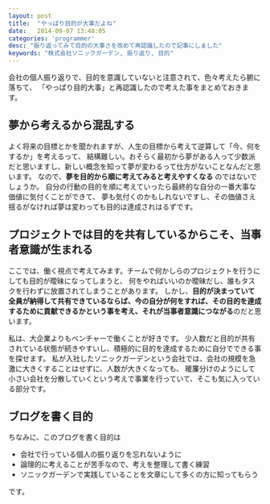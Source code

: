 ```yaml
---
layout: post
title:  "やっぱり目的が大事だよね"
date:   2014-09-07 13:48:05
categories: 'programmer'
desc: "振り返ってみて目的の大事さを改めて再認識したので記事にしました"
keywords: "株式会社ソニックガーデン, 振り返り, 目的"
---
```


会社の個人振り返りで、目的を意識していないと注意されて、色々考えたら腑に落ちて、
「やっぱり目的大事」と再認識したので考えた事をまとめておきます。

## 夢から考えるから混乱する
よく将来の目標とかを聞かれますが、人生の目標から考えて逆算して「今、何をするか」を考えるって、
結構難しい。おそらく最初から夢がある人って少数派だと思いますし、新しい概念を知って夢が変わるって仕方がないことなんだと思います。
なので、**夢を目的から順に考えてみると考えやすくなる** のではないでしょうか。
自分の行動の目的を順に考えていったら最終的な自分の一番大事な価値に気付くことができて、
夢も気付くのかもしれないですし、その価値さえ揺るがなければ夢は変わっても目的は達成されはるずです。

## プロジェクトでは目的を共有しているからこそ、当事者意識が生まれる
ここでは、働く視点で考えてみます。チームで何かしらのプロジェクトを行うにしても目的が曖昧になってしまうと、
何をやればいいのか曖昧だし、誰もタスクを行わずに放置されてしまうことがあります。
しかし、**目的が決まっていて全員が納得して共有できているならば、今の自分が何をすれば、その目的を達成するために貢献できるかという事を考え、それが当事者意識につながる**のだと思います。

私は、大企業よりもベンチャーで働くことが好きです。
少人数だと目的が共有されている状態が続きやすいし、積極的に目的を達成するために自分でできる事を探せます。
私が入社したソニックガーデンという会社では、会社の規模を急激に大きくすることはせずに、人数が大きくなっても、
暖簾分けのようにして小さい会社を分散していくという考えで事業を行っていて、そこも気に入っている部分です。

## ブログを書く目的
ちなみに、このブログを書く目的は

* 会社で行っている個人の振り返りを忘れないように
* 論理的に考えることが苦手なので、考えを整理して書く練習
* ソニックガーデンで実践していることを文章にして多くの方に知ってもらう

です。
